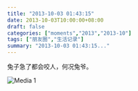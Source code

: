```yaml
---
title: "2013-10-03 01:43:15"
date: 2013-10-03T10:00:00+08:00
draft: false
categories: ["moments","2013","2013-10"]
tags: ["朋友圈","生活记录"]
summary: "2013-10-03 01:43:15..."
---
```


兔子急了都会咬人，何况兔爷。

![Media 1](/Moments/photos/2013-10-03/201310030143150.jpg)
